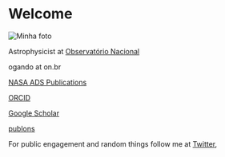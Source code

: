 # Welcome

![Minha foto](https://pbs.twimg.com/profile_images/1420052238333001728/xq56CSnP_400x400.jpg "Minha foto")

Astrophysicist at [Observatório Nacional](https://www.on.br)

ogando at on.br

[NASA ADS Publications](https://ui.adsabs.harvard.edu/search/?q=author%3A%22ogando%2C%20r%22%20property%3Arefereed&sort=date%20desc&rows=25)

[ORCID](https://orcid.org/0000-0003-2120-1154)

[Google Scholar](https://scholar.google.com/citations?user=aH3vHPwAAAAJ&hl=pt-BR)

[publons](https://publons.com/researcher/A-1747-2010/)

For public engagement and random things follow me at [Twitter](https://twitter.com/rilogando), 

<!-- [Brazilian CV Lattes (currently offline due to server issues)](http://lattes.cnpq.br/1794801345183675)

PS. My other page is at http://staff.on.br/ogando (currently offline due to server issues)-->
